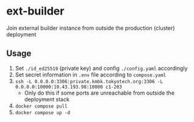 # ext-builder

Join external builder instance from outside the production (cluster) deployment

## Usage

1. Set `./id_ed25519` (private key) and config `./config.yaml` accordingly
2. Set secret information in `.env` file according to `compose.yaml`
3. `ssh -L 0.0.0.0:3306:private.kmbk.tokyotech.org:3306 -L 0.0.0.0:10000:10.43.193.98:10000 c1-203`
    - Only do this if some ports are unreachable from outside the deployment stack
4. `docker compose pull`
5. `docker compose up -d`

